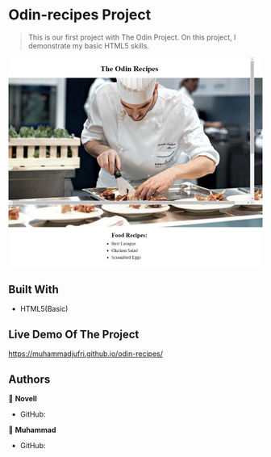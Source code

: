 # Odin-recipes Project

> This is our first project with The Odin Project. On this project, I demonstrate my basic HTML5 skills.

![screenshot](screenshot.jpeg)

## Built With

- HTML5(Basic)

## Live Demo Of The Project

https://muhammadjufri.github.io/odin-recipes/

## Authors

👤 **Novell**

- GitHub: [](https://github.com/NJ-2020)

👤 **Muhammad**

- GitHub: [](https://github.com/MuhammadJufri)
